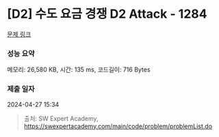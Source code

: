 # [D2] 수도 요금 경쟁 D2 Attack - 1284 

[문제 링크](https://swexpertacademy.com/main/code/problem/problemDetail.do?contestProbId=AV189xUaI8UCFAZN) 

### 성능 요약

메모리: 26,580 KB, 시간: 135 ms, 코드길이: 716 Bytes

### 제출 일자

2024-04-27 15:34



> 출처: SW Expert Academy, https://swexpertacademy.com/main/code/problem/problemList.do
